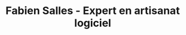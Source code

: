 ---
title: "Fabien Salles - Expert en artisanat logiciel"
description: "Tech Lead et Formateur indépendant spécialisé en artisanat logiciel"
experiences:
  - title: "Tech Lead & Formateur Indépendant"
    company: "Freelance"
    location: "France"
    startDate: 2023-01-01
    description: "Accompagnement des équipes dans l'amélioration de leurs pratiques de développement"
    technologies: ["PHP", "Symfony", "JavaScript", "TypeScript", "React", "Node.js"]
    achievements: [
      "Formation de plus de 50 développeurs aux pratiques de Clean Code",
      "Mise en place de processus de revue de code et d'intégration continue",
      "Amélioration de la qualité du code et réduction de la dette technique"
    ]

  - title: "Tech Lead"
    company: "Entreprise précédente"
    location: "Paris"
    startDate: 2020-01-01
    endDate: 2022-12-31
    description: "Direction technique d'une équipe de développeurs"
    technologies: ["PHP", "Symfony", "Docker", "AWS"]
    achievements: [
      "Migration réussie d'une application monolithique vers une architecture microservices",
      "Réduction de 40% du temps de déploiement",
      "Mise en place d'une culture DevOps"
    ]

skills:
  - category: "Langages de programmation"
    items: ["PHP", "JavaScript", "TypeScript", "Python"]
  - category: "Frameworks & Librairies"
    items: ["Symfony", "React", "Node.js", "Express"]
  - category: "DevOps & Outils"
    items: ["Git", "Docker", "CI/CD", "AWS"]
  - category: "Méthodologies"
    items: ["Clean Code", "TDD", "DDD", "Agile", "Scrum"]

education:
  - degree: "Master en Ingénierie Logicielle"
    school: "École d'ingénieurs"
    location: "Paris"
    year: 2015
    description: "Spécialisation en architecture logicielle et méthodologies agiles"

languages:
  - name: "Français"
    level: "Langue maternelle"
  - name: "Anglais"
    level: "Professionnel"
---
